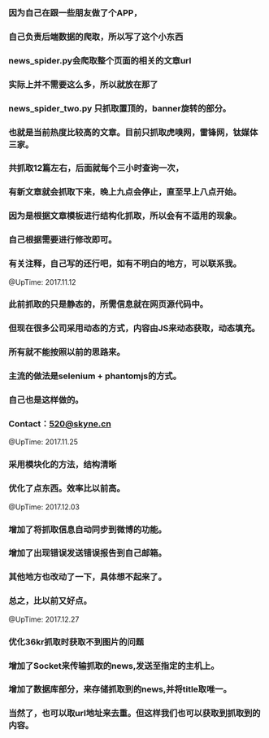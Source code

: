 ###   因为自己在跟一些朋友做了个APP，

###  自己负责后端数据的爬取，所以写了这个小东西

###  news_spider.py会爬取整个页面的相关的文章url

###  实际上并不需要这么多，所以就放在那了

### news_spider_two.py 只抓取置顶的，banner旋转的部分。

### 也就是当前热度比较高的文章。目前只抓取虎嗅网，雷锋网，钛媒体三家。

### 共抓取12篇左右，后面就每个三小时查询一次，

### 有新文章就会抓取下来，晚上九点会停止，直至早上八点开始。

### 因为是根据文章模板进行结构化抓取，所以会有不适用的现象。

### 自己根据需要进行修改即可。

### 有关注释，自己写的还行吧，如有不明白的地方，可以联系我。

@UpTime: 2017.11.12

### 此前抓取的只是静态的，所需信息就在网页源代码中。

### 但现在很多公司采用动态的方式，内容由JS来动态获取，动态填充。

### 所有就不能按照以前的思路来。

### 主流的做法是selenium + phantomjs的方式。

### 自己也是这样做的。

### Contact：520@skyne.cn

@UpTime: 2017.11.25

### 采用模块化的方法，结构清晰

### 优化了点东西。效率比以前高。

@UpTime: 2017.12.03

### 增加了将抓取信息自动同步到微博的功能。

### 增加了出现错误发送错误报告到自己邮箱。

### 其他地方也改动了一下，具体想不起来了。

### 总之，比以前又好点。

@UpTime: 2017.12.27

### 优化36kr抓取时获取不到图片的问题

### 增加了Socket来传输抓取的news,发送至指定的主机上。

### 增加了数据库部分，来存储抓取到的news,并将title取唯一。

### 当然了，也可以取url地址来去重。但这样我们也可以获取到抓取到的内容。



